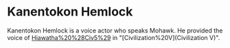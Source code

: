 # Kanentokon Hemlock

Kanentokon Hemlock is a voice actor who speaks Mohawk. He provided the voice of [Hiawatha%20%28Civ5%29](Hiawatha) in "[Civilization%20V](Civilization V)".
